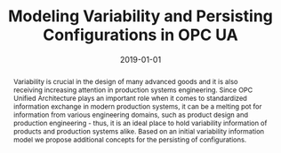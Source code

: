 ---
abstract: Variability is crucial in the design of many advanced goods and it is also
  receiving increasing attention in production systems engineering. Since OPC Unified
  Architecture plays an important role when it comes to standardized information exchange
  in modern production systems, it can be a melting pot for information from various
  engineering domains, such as product design and production engineering - thus, it
  is an ideal place to hold variability information of products and production systems
  alike. Based on an initial variability information model we propose additional concepts
  for the persisting of configurations.
authors:
- Bernhard Wally
- Christian Huemer
- Alexandra Mazak
- Manuel Wimmer
- Radek Sindelar
date: '2019-01-01'
featured: false
links:
- name: Publik
  url: https://publik.tuwien.ac.at/showentry.php?ID=278699&lang=2
publication_types:
- '2'
publishDate: '2019-01-01'
specifics: Procedia CIRP, 81 (2019), S. 13 - 18.
title: Modeling Variability and Persisting Configurations in OPC UA
url_pdf: ''
---